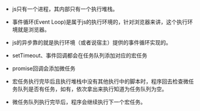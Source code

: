 * js只有一个进程，其内部只有一个执行堆栈。
* 事件循环(Event Loop)是属于js的执行环境的，针对浏览器来讲，这个执行环境就是浏览器。
* js的异步靠的就是执行环境（或者说宿主）提供的事件循环实现的。


* setTimeout、事件回调都会在任务队列添加对应的宏任务
* promise回调会添加微任务
* 宏任务执行完毕后且执行堆栈中没有其他执行中的脚本时，程序回去检查微任务队列是否有任务，如有，依次拿出来执行知道为任务队列为空。
* 微任务队列执行完毕后，程序会继续执行下一个宏任务。

